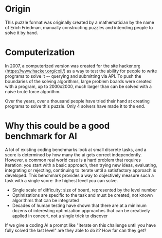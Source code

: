 # Origin
This puzzle format was originally created by a mathematician by the name of Erich Friedman, manually constructing puzzles and intending people to solve it by hand.

# Computerization
In 2007, a computerized version was created for the site hacker.org (https://www.hacker.org/coil/) as a way to test the ability for people to write programs to solve it -- querying and submitting via API. To push the boundaries of the solving algorithms, large problem boards were created with a program, up to 2000x2000, much larger than can be solved with a naive brute force algorithm.

Over the years, over a thousand people have tried their hand at creating programs to solve this puzzle. Only 4 solvers have made it to the end.

# Why this could be a good benchmark for AI

A lot of existing coding benchmarks look at small discrete tasks, and a score is determined by how many the ai gets correct independently. However, a common real world case is a hard problem that requires iteration: you start with a basic approach, then trying new ideas, evaluating, integrating or rejecting, continuing to iterate until a satisfactory approach is developed. This benchmark provides a way to objectively measure such a task with a single score: the highest level you can solve.

- Single scale of difficulty: size of board, represented by the level number
- Optimizations are specific to the task and must be created, not known algorithms that can be integrated
- Decades of human testing have shown that there are at a minimum dozens of interesting optimization approaches that can be creatively applied in concert, not a single trick to discover

If we give a coding AI a prompt like "iterate on this challenge until you have fully solved the last level" are they able to do it? How far can they get?
